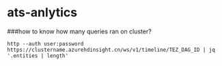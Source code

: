 # ats-anlytics

###how to know how many queries ran on cluster?

```
http --auth user:password  https://clustername.azurehdinsight.cn/ws/v1/timeline/TEZ_DAG_ID | jq '.entities | length'
```

